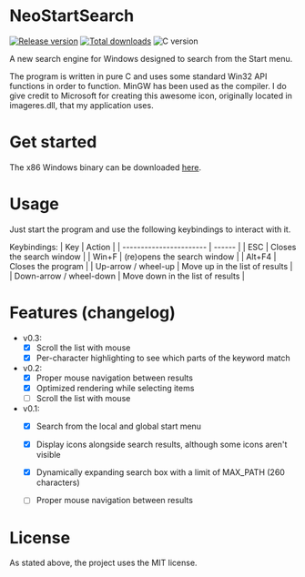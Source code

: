# NeoStartSearch

[![Release version](https://img.shields.io/github/v/release/makuke1234/NeoStartSearch?display_name=release&include_prereleases)](https://github.com/makuke1234/NeoStartSearch/releases/latest)
[![Total downloads](https://img.shields.io/github/downloads/makuke1234/NeoStartSearch/total)](https://github.com/makuke1234/NeoStartSearch/releases)
![C version](https://img.shields.io/badge/version-C11-blue.svg)

A new search engine for Windows designed to search from the Start menu.

The program is written in pure C and uses some standard Win32 API functions in order to function. MinGW has been used as the compiler.
I do give credit to Microsoft for creating this awesome icon, originally located in imageres.dll, that my application uses.


# Get started

The x86 Windows binary can be downloaded [here](https://github.com/makuke1234/NeoStartSearch/raw/main/NSSearch.exe).


# Usage

Just start the program and use the following keybindings to interact with it.

Keybindings:
| Key                     | Action |
| ----------------------- | ------ |
| ESC                     | Closes the search window |
| Win+F                   | (re)opens the search window |
| Alt+F4                  | Closes the program |
| Up-arrow / wheel-up     | Move up in the list of results |
| Down-arrow / wheel-down | Move down in the list of results |


# Features (changelog)

* v0.3:
	- [x] Scroll the list with mouse
	- [x] Per-character highlighting to see which parts of the keyword match
* v0.2:
	- [x] Proper mouse navigation between results
	- [x] Optimized rendering while selecting items
	- [ ] Scroll the list with mouse
* v0.1:
	- [x] Search from the local and global start menu
	- [x] Display icons alongside search results, although some icons aren't visible
	- [x] Dynamically expanding search box with a limit of MAX_PATH (260 characters)
	- [ ] Proper mouse navigation between results


# License

As stated above, the project uses the MIT license.